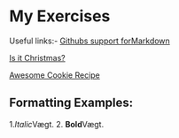 # My Exercises
Useful links:-
[Githubs support forMarkdown](https://docs.github.com/en/get-started/writing-on-github/getting-started-with-writing-and-formatting-on-github/basic-writing-and-formatting-syntax)

[Is it Christmas?](https://isitchristmas.com)

[Awesome Cookie Recipe](https://www.youtube.com/watch?v=dQw4w9WgXcQ&list=RDdQw4w9WgXcQ&start_radio=1&pp=ygUXbmV2ZXIgZ29ubmEgZ2l2ZSB5b3UgdXCgBwE%3D)

## Formatting Examples:

1.*Italic*Vægt.
2. **Bold**Vægt.
